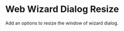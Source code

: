 Web Wizard Dialog Resize
========================

Add an options to resize the window of wizard dialog.
